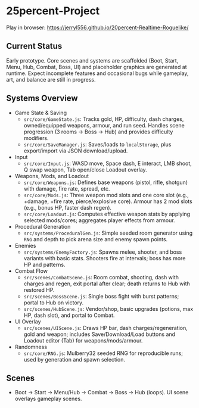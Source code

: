 # 25percent-Project

Play in browser: https://jerryl556.github.io/20percent-Realtime-Roguelike/

## Current Status
Early prototype. Core scenes and systems are scaffolded (Boot, Start, Menu, Hub, Combat, Boss, UI) and placeholder graphics are generated at runtime. Expect incomplete features and occasional bugs while gameplay, art, and balance are still in progress.

## Systems Overview
- Game State & Saving
  - `src/core/GameState.js`: Tracks gold, HP, difficulty, dash charges, owned/equipped weapons, armour, and run seed. Handles scene progression (3 rooms → Boss → Hub) and provides difficulty modifiers.
  - `src/core/SaveManager.js`: Saves/loads to `localStorage`, plus export/import via JSON download/upload.
- Input
  - `src/core/Input.js`: WASD move, Space dash, E interact, LMB shoot, Q swap weapon, Tab open/close Loadout overlay.
- Weapons, Mods, and Loadout
  - `src/core/Weapons.js`: Defines base weapons (pistol, rifle, shotgun) with damage, fire rate, spread, etc.
  - `src/core/Mods.js`: Three weapon mod slots and one core slot (e.g., +damage, +fire rate, pierce/explosive core). Armour has 2 mod slots (e.g., bonus HP, faster dash regen).
  - `src/core/Loadout.js`: Computes effective weapon stats by applying selected mods/cores; aggregates player effects from armour.
- Procedural Generation
  - `src/systems/ProceduralGen.js`: Simple seeded room generator using `RNG` and depth to pick arena size and enemy spawn points.
- Enemies
  - `src/systems/EnemyFactory.js`: Spawns melee, shooter, and boss variants with basic stats. Shooters fire at intervals; boss has more HP and patterns.
- Combat Flow
  - `src/scenes/CombatScene.js`: Room combat, shooting, dash with charges and regen, exit portal after clear; death returns to Hub with restored HP.
  - `src/scenes/BossScene.js`: Single boss fight with burst patterns; portal to Hub on victory.
  - `src/scenes/HubScene.js`: Vendor/shop, basic upgrades (potions, max HP, dash slot), and portal to Combat.
- UI Overlay
  - `src/scenes/UIScene.js`: Draws HP bar, dash charges/regeneration, gold and weapon; includes Save/Download/Load buttons and Loadout editor (Tab) for weapons/mods/armour.
- Randomness
  - `src/core/RNG.js`: Mulberry32 seeded RNG for reproducible runs; used by generation and spawn selection.

## Scenes
- Boot → Start → Menu/Hub → Combat → Boss → Hub (loops). UI scene overlays gameplay scenes.
